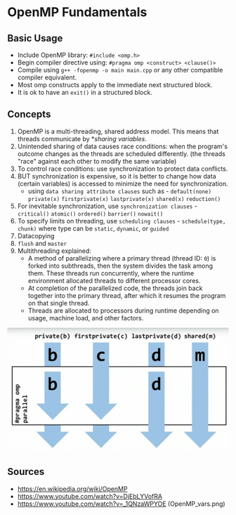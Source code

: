 # OpenMP Fundamentals

## Basic Usage

- Include OpenMP library: `#include <omp.h>`
- Begin compiler directive using: `#pragma omp <construct> <clause()>`
- Compile using `g++ -fopenmp -o main main.cpp` or any other compatible compiler equivalent.
- Most omp constructs apply to the immediate next structured block.
- It is ok to have an `exit()` in a structured block.

## Concepts

1. OpenMP is a multi-threading, shared address model. This means that threads communicate by **sharing variables*.
1. Unintended sharing of data causes race conditions: when the program's outcome changes as the threads are scheduled differently. (the threads "race" against each other to modify the same variable)
1. To control race conditions: use synchronization to protect data conflicts.
1. BUT synchronization is expensive, so it is better to change how data (certain variables) is accessed to minimize the need for synchronization.
    - using `data sharing attribute clauses` such as - `default(none)` `private(x)` `firstprivate(x)` `lastprivate(x)` `shared(x)` `reduction()`
1. For inevitable synchronization, use `synchronization clauses` - `critical()` `atomic()` `ordered()` `barrier()` `nowait()`
1. To specify limits on threading, use `scheduling clauses` -  `schedule(type, chunk)` where type can be `static`, `dynamic`, or `guided`
1. Datacopying
1. `flush` and `master`
1. Multithreading explained:
    - A method of parallelizing where a primary thread (thread ID: `0`) is forked into subthreads, then the system divides the task among them. These threads run concurrently, where the runtime environment allocated threads to different processor cores.
    - At completion of the parallelized code, the threads join back together into the primary thread, after which it resumes the program on that single thread.
    - Threads are allocated to processors during runtime depending on usage, machine load, and other factors.

![image](./OpenMP_vars.png)

## Sources

- https://en.wikipedia.org/wiki/OpenMP
- https://www.youtube.com/watch?v=DjEbLYVofRA
- https://www.youtube.com/watch?v=_1QNzaWPYOE (OpenMP_vars.png)

